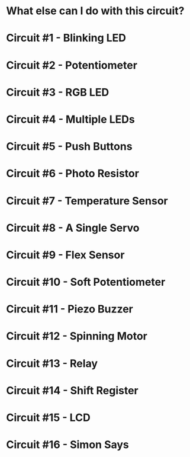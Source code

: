 What else can I do with this circuit?
=======

Circuit #1 - Blinking LED
=======


Circuit #2 - Potentiometer
=======


Circuit #3 - RGB LED
=======


Circuit #4 - Multiple LEDs
=======


Circuit #5 - Push Buttons
=======


Circuit #6 - Photo Resistor
=======


Circuit #7 - Temperature Sensor
=======


Circuit #8 - A Single Servo
=======


Circuit #9 - Flex Sensor
=======


Circuit #10 - Soft Potentiometer
=======


Circuit #11 - Piezo Buzzer
=======


Circuit #12 - Spinning Motor
=======


Circuit #13 - Relay
=======


Circuit #14 - Shift Register
=======


Circuit #15 - LCD
=======


Circuit #16 - Simon Says
=======
